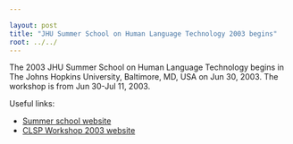 ```yaml
---

layout: post
title: "JHU Summer School on Human Language Technology 2003 begins"
root: ../../
---
```


The 2003 JHU Summer School on Human Language Technology begins in The Johns Hopkins University, Baltimore, MD, USA on Jun 30, 2003. The workshop is from Jun 30-Jul 11, 2003.

Useful links:

-   [Summer school website](http://old-site.clsp.jhu.edu/ws2003/calendar/preliminary.shtml)
-   [CLSP Workshop 2003 website](http://old-site.clsp.jhu.edu/ws2003/)

